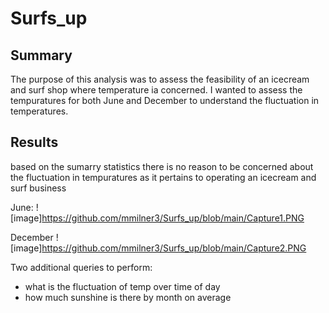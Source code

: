 # Surfs_up
## Summary 
The purpose of this analysis was to assess the feasibility of an icecream and surf shop where temperature ia concerned. I wanted to assess the tempuratures for both June and December to understand the fluctuation in temperatures. 

## Results 
based on the sumarry statistics there is no reason to be concerned about the fluctuation in tempuratures as it pertains to operating an icecream and surf business

June:
![image]https://github.com/mmilner3/Surfs_up/blob/main/Capture1.PNG

December
! [image]https://github.com/mmilner3/Surfs_up/blob/main/Capture2.PNG

Two additional queries to perform: 
- what is the fluctuation of temp over time of day
- how much sunshine is there by month on average

